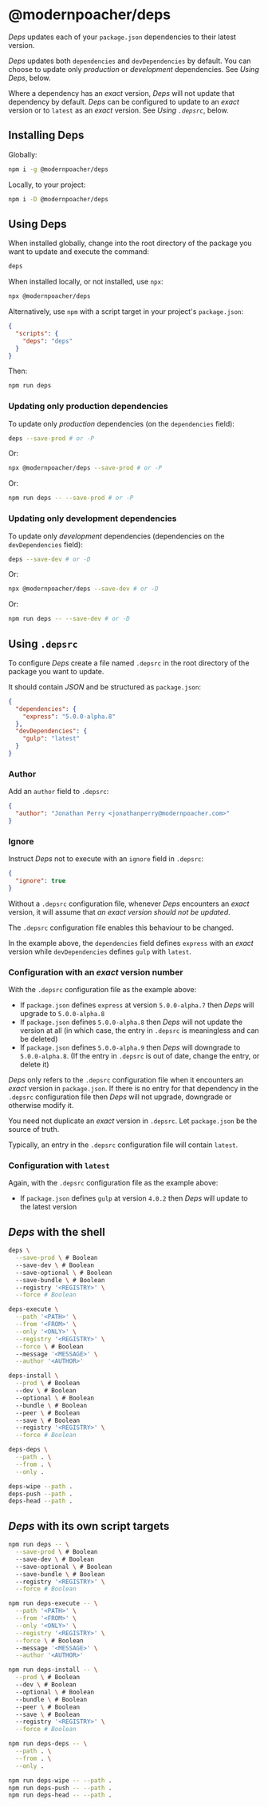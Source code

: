 # @modernpoacher/deps

*Deps* updates each of your `package.json` dependencies to their latest version.

*Deps* updates both `dependencies` and `devDependencies` by default. You can choose to update only _production_ or _development_ dependencies. See *Using Deps*, below.

Where a dependency has an _exact_ version, *Deps* will not update that dependency by default. *Deps* can be configured to update to an _exact_ version or to `latest` as an _exact_ version. See *Using `.depsrc`*, below.

## Installing Deps

Globally:

```sh
npm i -g @modernpoacher/deps
```

Locally, to your project:

```sh
npm i -D @modernpoacher/deps
```

## Using Deps

When installed globally, change into the root directory of the package you want to update and execute the command:
```sh
deps
```

When installed locally, or not installed, use `npx`:

```sh
npx @modernpoacher/deps
```

Alternatively, use `npm` with a script target in your project's `package.json`:

```json
{
  "scripts": {
    "deps": "deps"
  }
}
```

Then:

```sh
npm run deps
```

### Updating only production dependencies

To update only _production_ dependencies (on the `dependencies` field):

```sh
deps --save-prod # or -P
```

Or:

```sh
npx @modernpoacher/deps --save-prod # or -P
```

Or:

```sh
npm run deps -- --save-prod # or -P
```

### Updating only development dependencies

To update only _development_ dependencies (dependencies on the `devDependencies` field):

```sh
deps --save-dev # or -D
```

Or:

```sh
npx @modernpoacher/deps --save-dev # or -D
```

Or:

```sh
npm run deps -- --save-dev # or -D
```

## Using `.depsrc`

To configure *Deps* create a file named `.depsrc` in the root directory of the package you want to update.

It should contain *JSON* and be structured as `package.json`:

```json
{
  "dependencies": {
    "express": "5.0.0-alpha.8"
  },
  "devDependencies": {
    "gulp": "latest"
  }
}
```

### Author

Add an `author` field to `.depsrc`:

```json
{
  "author": "Jonathan Perry <jonathanperry@modernpoacher.com>"
}
```

### Ignore

Instruct *Deps* not to execute with an `ignore` field in `.depsrc`:

```json
{
  "ignore": true
}
```

Without a `.depsrc` configuration file, whenever *Deps* encounters an _exact_ version, it will assume that _an exact version should not be updated_.

The `.depsrc` configuration file enables this behaviour to be changed.

In the example above, the `dependencies` field defines `express` with an _exact_ version while `devDependencies` defines `gulp` with `latest`.

### Configuration with an _exact_ version number

With the `.depsrc` configuration file as the example above:

- If `package.json` defines `express` at version `5.0.0-alpha.7` then *Deps* will upgrade to `5.0.0-alpha.8`
- If `package.json` defines `5.0.0-alpha.8` then *Deps* will not update the version at all (in which case, the entry in `.depsrc` is meaningless and can be deleted)
- If `package.json` defines `5.0.0-alpha.9` then *Deps* will downgrade to `5.0.0-alpha.8`. (If the entry in `.depsrc` is out of date, change the entry, or delete it)

*Deps* only refers to the `.depsrc` configuration file when it encounters an _exact_ version in `package.json`. If there is no entry for that dependency in the `.depsrc` configuration file then *Deps* will not upgrade, downgrade or otherwise modify it.

You need not duplicate an _exact_ version in `.depsrc`. Let `package.json` be the source of truth.

Typically, an entry in the `.depsrc` configuration file will contain `latest`.

### Configuration with `latest`

Again, with the `.depsrc` configuration file as the example above:

- If `package.json` defines `gulp` at version `4.0.2` then *Deps* will update to the latest version

## *Deps* with the shell

```bash
deps \
  --save-prod \ # Boolean
  --save-dev \ # Boolean
  --save-optional \ # Boolean
  --save-bundle \ # Boolean
  --registry '<REGISTRY>' \
  --force # Boolean

deps-execute \
  --path '<PATH>' \
  --from '<FROM>' \
  --only '<ONLY>' \
  --registry '<REGISTRY>' \
  --force \ # Boolean
  --message '<MESSAGE>' \
  --author '<AUTHOR>'

deps-install \
  --prod \ # Boolean
  --dev \ # Boolean
  --optional \ # Boolean
  --bundle \ # Boolean
  --peer \ # Boolean
  --save \ # Boolean
  --registry '<REGISTRY>' \
  --force # Boolean

deps-deps \
  --path . \
  --from . \
  --only .

deps-wipe --path .
deps-push --path .
deps-head --path .
```

## *Deps* with its own script targets

```bash
npm run deps -- \
  --save-prod \ # Boolean
  --save-dev \ # Boolean
  --save-optional \ # Boolean
  --save-bundle \ # Boolean
  --registry '<REGISTRY>' \
  --force # Boolean

npm run deps-execute -- \
  --path '<PATH>' \
  --from '<FROM>' \
  --only '<ONLY>' \
  --registry '<REGISTRY>' \
  --force \ # Boolean
  --message '<MESSAGE>' \
  --author '<AUTHOR>'

npm run deps-install -- \
  --prod \ # Boolean
  --dev \ # Boolean
  --optional \ # Boolean
  --bundle \ # Boolean
  --peer \ # Boolean
  --save \ # Boolean
  --registry '<REGISTRY>' \
  --force # Boolean

npm run deps-deps -- \
  --path . \
  --from . \
  --only .

npm run deps-wipe -- --path .
npm run deps-push -- --path .
npm run deps-head -- --path .
```
